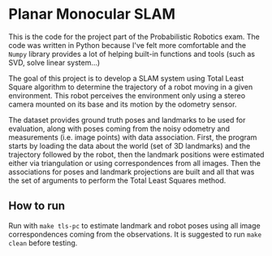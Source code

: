 # Planar Monocular SLAM

This is the code for the project part of the Probabilistic Robotics exam. The code was written in Python because I've felt more comfortable and the `Numpy` library provides a lot of helping built-in functions and tools (such as SVD, solve linear system...)

The goal of this project is to develop a SLAM system using Total Least Square algorithm to determine the trajectory of a robot moving in a given environment. This robot perceives the environment only using a stereo camera mounted on its base and its motion by the odometry sensor.

The dataset provides ground truth poses and landmarks to be used for evaluation, along with poses coming from the noisy odometry and measurements (i.e. image points) with data association. First, the program starts by loading the data about the world (set of 3D landmarks) and the trajectory followed by the robot, then the landmark positions were estimated either via triangulation or using correspondences from all images. Then the associations for poses and landmark projections are built and all that was the set of arguments to perform the Total Least Squares method.

## How to run

Run with `make tls-pc` to estimate landmark and robot poses using all image correspondences coming from the observations. It is suggested to run `make clean` before testing.
